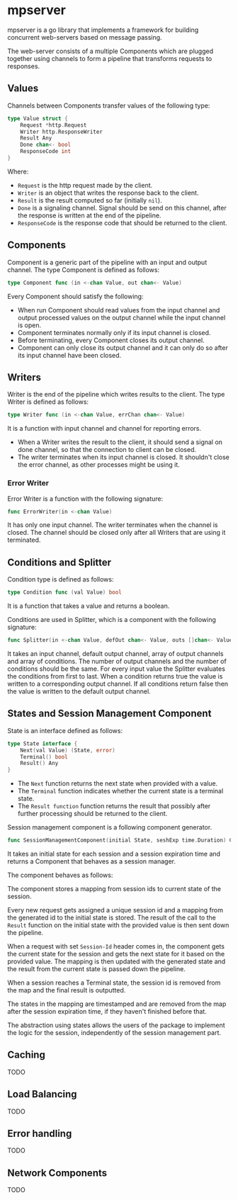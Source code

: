 # mpserver

mpserver is a go library that implements a framework for building 
concurrent web-servers based on message passing.

The web-server consists of a multiple Components which are plugged 
together using channels to form a pipeline that transforms requests 
to responses.

## Values

Channels between Components transfer values of the following type:

```go
type Value struct {
    Request *http.Request
    Writer http.ResponseWriter
    Result Any
    Done chan<- bool
    ResponseCode int
}
```
Where:
* `Request` is the http request made by the client.
* `Writer` is an object that writes the response back to the client.
* `Result` is the result computed so far (initially `nil`).
* `Done` is a signaling channel. Signal should be send on this channel,
after the response is written at the end of the pipeline.
* `ResponseCode` is the response code that should be returned to the client.

## Components

Component is a generic part of the pipeline with an input and output channel.
The type Component is defined as follows:

```go
type Component func (in <-chan Value, out chan<- Value)
```
Every Component should satisfy the following:
* When run Component should read values from the input channel
and output processed values on the output channel while the input 
channel is open.
* Component terminates normally only if its input channel is closed.
* Before terminating, every Component closes its output channel.
* Component can only close its output channel and it can only do so
after its input channel have been closed.

## Writers

Writer is the end of the pipeline which writes results to the client.
The type Writer is defined as follows:

```go
type Writer func (in <-chan Value, errChan chan<- Value)
```
It is a function with input channel and channel for reporting errors.
* When a Writer writes the result to the client, it should send a signal
on done channel, so that the connection to client can be closed.
* The writer terminates when its input channel is closed. It shouldn't
close the error channel, as other processes might be using it.

### Error Writer

Error Writer is a function with the following signature:
```go
func ErrorWriter(in <-chan Value)
```
It has only one input channel. The writer terminates when the channel
is closed. The channel should be closed only after all Writers that 
are using it terminated.

## Conditions and Splitter

Condition type is defined as follows:

```go
type Condition func (val Value) bool
```
It is a function that takes a value and returns a boolean.

Conditions are used in Splitter, which is a component with the 
following signature:
```go
func Splitter(in <-chan Value, defOut chan<- Value, outs []chan<- Value, conds []Condition)
```
It takes an input channel, default output channel, array of output channels and array of conditions.
The number of output channels and the number of conditions should be the same.
For every input value the Splitter evaluates the conditions from first to last.
When a condition returns true the value is written to a corresponding output channel.
If all conditions return false then the value is written to the default output channel.

## States and Session Management Component

State is an interface defined as follows:
```go
type State interface {
    Next(val Value) (State, error)
    Terminal() bool
    Result() Any
}
```
* The `Next` function returns the next state when provided with a value.
* The `Terminal` function indicates whether the current state is a terminal state.
* The `Result function` function returns the result that possibly after further 
processing should be returned to the client.

Session management component is a following component generator.
```go
func SessionManagementComponent(initial State, seshExp time.Duration) Component
```
It takes an initial state for each session and a session expiration time and 
returns a Component that behaves as a session manager. 

The component behaves as follows:

The component stores a mapping from session ids to current state of the session.

Every new request gets assigned a unique session id and a mapping from the generated 
id to the initial state is stored. The result of the call to the `Result` function
on the initial state with the provided value is then sent down the pipeline.

When a request with set `Session-Id` header comes in, the component gets the current 
state for the session and gets the next state for it based on the provided value.
The mapping is then updated with the generated state and the result from the current state
is passed down the pipeline.

When a session reaches a Terminal state, the session id is removed from the map
and the final result is outputted.

The states in the mapping are timestamped and are removed from the map after
the session expiration time, if they haven't finished before that.

The abstraction using states allows the users of the package to implement the
logic for the session, independently of the session management part.

## Caching

TODO

## Load Balancing

TODO

## Error handling

TODO

## Network Components

TODO


